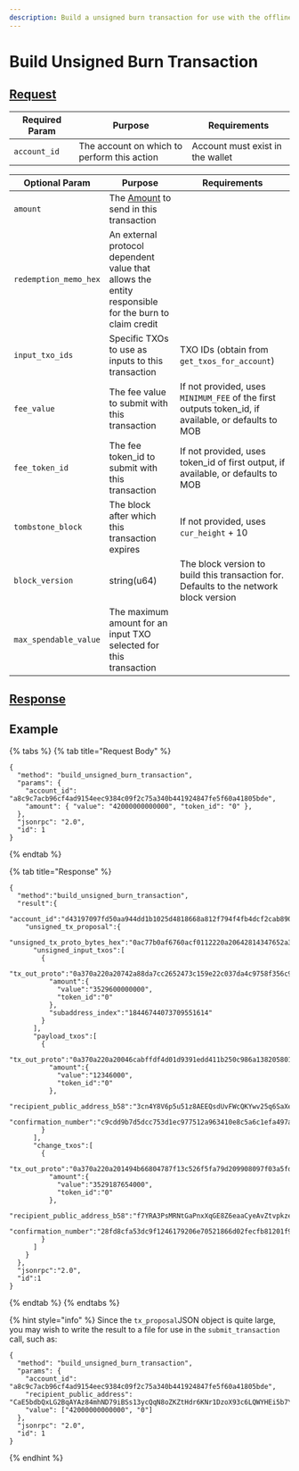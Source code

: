 ```yaml
---
description: Build a unsigned burn transaction for use with the offline transaction signer
---
```


# Build Unsigned Burn Transaction

## [Request](https://github.com/mobilecoinofficial/full-service/blob/main/full-service/src/json\_rpc/v2/api/request.rs#L67-L74)

| Required Param | Purpose                                     | Requirements                     |
| -------------- | ------------------------------------------- | -------------------------------- |
| `account_id`   | The account on which to perform this action | Account must exist in the wallet |

| Optional Param        | Purpose                                                                                                                                               | Requirements                                                                                         |
| --------------------- | ----------------------------------------------------------------------------------------------------------------------------------------------------- | ---------------------------------------------------------------------------------------------------- |
| `amount`              | The [Amount](https://github.com/mobilecoinofficial/full-service/blob/main/full-service/src/json\_rpc/v2/models/amount.rs) to send in this transaction |                                                                                                      |
| `redemption_memo_hex` | An external protocol dependent value that allows the entity responsible for the burn to claim credit                                                  |                                                                                                      |
| `input_txo_ids`       | Specific TXOs to use as inputs to this transaction                                                                                                    | TXO IDs (obtain from `get_txos_for_account`)                                                         |
| `fee_value`           | The fee value to submit with this transaction                                                                                                         | If not provided, uses `MINIMUM_FEE` of the first outputs token\_id, if available, or defaults to MOB |
| `fee_token_id`        | The fee token\_id to submit with this transaction                                                                                                     | If not provided, uses token\_id of first output, if available, or defaults to MOB                    |
| `tombstone_block`     | The block after which this transaction expires                                                                                                        | If not provided, uses `cur_height` + 10                                                              |
| `block_version`       | string(u64)                                                                                                                                           | The block version to build this transaction for. Defaults to the network block version               |
| `max_spendable_value` | The maximum amount for an input TXO selected for this transaction                                                                                     |                                                                                                      |

## [Response](https://github.com/mobilecoinofficial/full-service/blob/main/full-service/src/json\_rpc/v2/api/response.rs#L52-L56)

## Example

{% tabs %}
{% tab title="Request Body" %}
```
{
  "method": "build_unsigned_burn_transaction",
  "params": {
    "account_id": "a8c9c7acb96cf4ad9154eec9384c09f2c75a340b441924847fe5f60a41805bde",
    "amount": { "value": "42000000000000", "token_id": "0" },
  },
  "jsonrpc": "2.0",
  "id": 1
}
```
{% endtab %}

{% tab title="Response" %}
```
{
  "method":"build_unsigned_burn_transaction",
  "result":{
    "account_id":"d43197097fd50aa944dd1b1025d4818668a812f794f4fb4dcf2cab890d3430ee",
    "unsigned_tx_proposal":{
      "unsigned_tx_proto_bytes_hex":"0ac77b0af6760acf0112220a20642814347652a3b1307cc5887e....",
      "unsigned_input_txos":[
        {
          "tx_out_proto":"0a370a220a20742a88da7cc2652473c159e22c037da4c9758f356c9968c1acd5fe2a2...",
          "amount":{
            "value":"3529600000000",
            "token_id":"0"
          },
          "subaddress_index":"18446744073709551614"
        }
      ],
      "payload_txos":[
        {
          "tx_out_proto":"0a370a220a20046cabffdf4d01d9391edd411b250c986a138205801975f2d548d39e0...",
          "amount":{
            "value":"12346000",
            "token_id":"0"
          },
          "recipient_public_address_b58":"3cn4Y8V6p5u51z8AEEQsdUvFWcQKYwv25q6SaXeiXyz8kp19g7rLkuxu6rgefYWdZzun2RNrVPsMkM4djfhNzxC8LKKFmZXptcsxqndvbd9",
          "confirmation_number":"c9cdd9b7d5dcc753d1ec977512a963410e8c5a6c1efa497ab0ef25fac37110f6"
        }
      ],
      "change_txos":[
        {
          "tx_out_proto":"0a370a220a201494b66804787f13c526f5fa79d209908097f03a5fd5c5c0bdb6c7a3...",
          "amount":{
            "value":"3529187654000",
            "token_id":"0"
          },
          "recipient_public_address_b58":"f7YRA3PsMRNtGaPnxXqGE8Z6eaaCyeAvZtvpkze86aWxcF7a4Kcz1t7p827GHRqM93iWHvqqrp2poG1QxX4xVidAXNuBGzwpCsEoAouq5h",
          "confirmation_number":"28fd8cfa53dc9f1246179206e70521866d02fecfb81201f9567f039bf13bb8a3"
        }
      ]
    }
  },
  "jsonrpc":"2.0",
  "id":1
}
```
{% endtab %}
{% endtabs %}

{% hint style="info" %}
Since the `tx_proposal`JSON object is quite large, you may wish to write the result to a file for use in the `submit_transaction` call, such as:

```
{
  "method": "build_unsigned_burn_transaction",
  "params": {
    "account_id": "a8c9c7acb96cf4ad9154eec9384c09f2c75a340b441924847fe5f60a41805bde",
    "recipient_public_address": "CaE5bdbQxLG2BqAYAz84mhND79iBSs13ycQqN8oZKZtHdr6KNr1DzoX93c6LQWYHEi5b7YLiJXcTRzqhDFB563Kr1uxD6iwERFbw7KLWA6",
    "value": ["42000000000000", "0"]
  },
  "jsonrpc": "2.0",
  "id": 1
}
```
{% endhint %}
